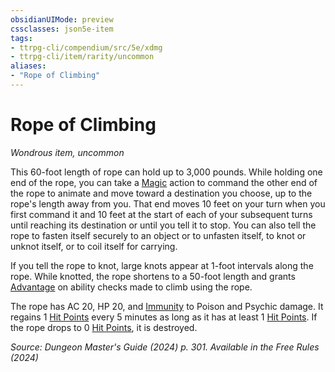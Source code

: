 ```yaml
---
obsidianUIMode: preview
cssclasses: json5e-item
tags:
- ttrpg-cli/compendium/src/5e/xdmg
- ttrpg-cli/item/rarity/uncommon
aliases: 
- "Rope of Climbing"
---
```

# Rope of Climbing
*Wondrous item, uncommon*  



This 60-foot length of rope can hold up to 3,000 pounds. While holding one end of the rope, you can take a [Magic](Mechanics/rules/actions.md#Magic) action to command the other end of the rope to animate and move toward a destination you choose, up to the rope's length away from you. That end moves 10 feet on your turn when you first command it and 10 feet at the start of each of your subsequent turns until reaching its destination or until you tell it to stop. You can also tell the rope to fasten itself securely to an object or to unfasten itself, to knot or unknot itself, or to coil itself for carrying.

If you tell the rope to knot, large knots appear at 1-foot intervals along the rope. While knotted, the rope shortens to a 50-foot length and grants [Advantage](Mechanics/rules/variant-rules/advantage-xphb.md) on ability checks made to climb using the rope.

The rope has AC 20, HP 20, and [Immunity](Mechanics/rules/variant-rules/immunity-xphb.md) to Poison and Psychic damage. It regains 1 [Hit Points](Mechanics/rules/variant-rules/hit-points-xphb.md) every 5 minutes as long as it has at least 1 [Hit Points](Mechanics/rules/variant-rules/hit-points-xphb.md). If the rope drops to 0 [Hit Points](Mechanics/rules/variant-rules/hit-points-xphb.md), it is destroyed.

*Source: Dungeon Master's Guide (2024) p. 301. Available in the Free Rules (2024)*